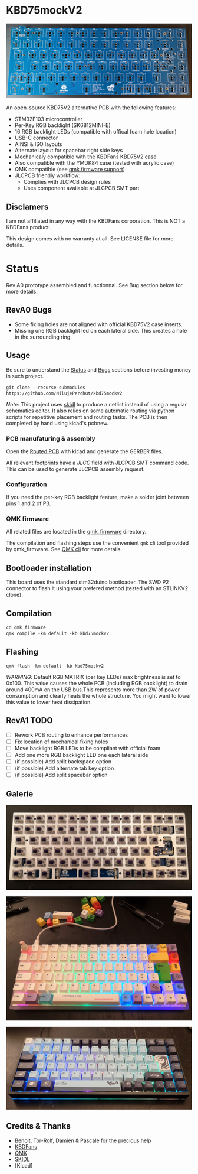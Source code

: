 # KBD75mockV2

![The PCB](/doc/pictures/PCB_top.jpg)


An open-source KBD75V2 alternative PCB with the following features:
- STM32F103 microcontroller
- Per-Key RGB backlight (SK6812MINI-E)
- 16 RGB backlight LEDs (compatible with offical foam hole location)
- USB-C connector
- AINSI & ISO layouts
- Alternate layout for spacebar right side keys
- Mechanicaly compatible with the KBDFans KBD75V2 case
- Also compatible with the YMDK84 case (tested with acrylic case)
- QMK compatible (see [qmk firmware support](https://github.com/NilujePerchut/qmk_firmware/tree/kbd75mockv2))
- JLCPCB friendly workflow:
    - Complies with JLCPCB design rules
    - Uses component available at JLCPCB SMT part

## Disclamers
I am not affiliated in any way with the KBDFans corporation. This is NOT a KBDFans product.

This design comes with no warranty at all. See LICENSE file for more details.

# Status
Rev A0 prototype assembled and functionnal.
See Bug section below for more details.

## RevA0 Bugs
- Some fixing holes are not aligned with official KBD75V2 case inserts.
- Missing one RGB backlight led on each lateral side. This creates a hole in the surrounding ring.

## Usage

Be sure to understand the [Status](#status) and [Bugs](reva0-bugs) sections before investing money in such project.

```
git clone --recurse-submodules https://github.com/NilujePerchut/kbd75mockv2
```
_Note:_ This project uses [skidl](https://github.com/devbisme/skidl) to produce a netlist instead of using a regular schematics editor. It also relies on some automatic routing via python scripts for repetitive placement and routing tasks. The PCB is then completed by hand using kicad's pcbnew.

### PCB manufaturing & assembly
Open the [Routed PCB](hard/pcb/final_pcb/kbd75mock_v2_routed.kicad_pcb) with kicad and generate the GERBER files.

All relevant footprints have a _JLCC_ field with JLCPCB SMT command code. This can be used to generate JLCPCB assembly request.

### Configuration
If you need the per-key RGB backlight feature, make a solder joint between pins 1 and 2 of P3.

### QMK firmware

All related files are located in the [qmk_firmware](qmk_firmware) directory.

The compilation and flashing steps use the convenient `qmk` cli tool provided by qmk_firmware. See [QMK cli](https://docs.qmk.fm/#/cli) for more details. 

## Bootloader installation
This board uses the standard stm32duino bootloader. The SWD P2 connector to flash it using your prefered method (tested with an STLINKV2 clone).

## Compilation
```
cd qmk_firmware
qmk compile -km default -kb kbd75mockv2
```

## Flashing
```
qmk flash -km default -kb kbd75mockv2
```

_WARNING_: Default RGB MATRIX (per key LEDs) max brightness is set to 0x100. This value causes the whole PCB (including RGB backlight) to drain around 400mA on the USB bus.This represents more than 2W of power consumption and clearly heats the whole structure. You might want to lower this value to lower heat dissipation.

## RevA1 TODO
- [ ] Rework PCB routing to enhance performances
- [ ] Fix location of mechanical fixing holes
- [ ] Move backlight RGB LEDs to be compliant with official foam
- [ ] Add one more RGB backlight LED one each lateral side
- [ ] (if possible) Add split backspace option
- [ ] (if possible) Add alternate tab key option
- [ ] (if possible) Add split spacebar option

## Galerie

![KBD75V2 Plate](/doc/pictures/zelios.jpg)

![YMDK84 case](/doc/pictures/unicorn.jpg)

![KBD75V2 case](/doc/pictures/kbd75v2.jpeg)

## Credits & Thanks
- Benoit, Tor-Rolf, Damien & Pascale for the precious help
- [KBDFans](https://kbdfans.com/)
- [QMK](https://qmk.fm/)
- [SKIDL](https://github.com/devbisme/skidl)
- [Kicad]